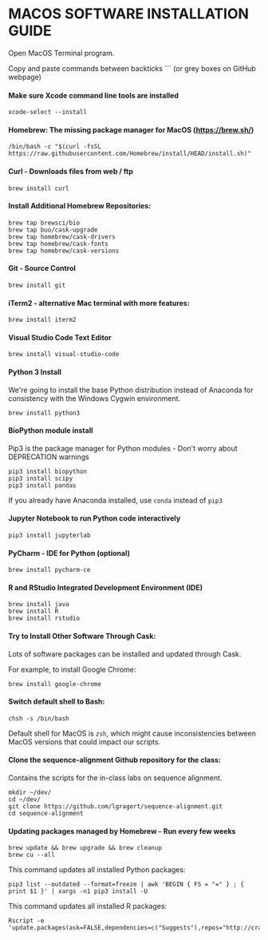 # MACOS SOFTWARE INSTALLATION GUIDE
Open MacOS Terminal program.

Copy and paste commands between backticks ``` (or grey boxes on GitHub webpage)



#### Make sure Xcode command line tools are installed

```
xcode-select --install
```



#### Homebrew: The missing package manager for MacOS (https://brew.sh/)

```
/bin/bash -c "$(curl -fsSL https://raw.githubusercontent.com/Homebrew/install/HEAD/install.sh)"
```

#### Curl - Downloads files from web / ftp

```
brew install curl
```



#### Install Additional Homebrew Repositories:

```
brew tap brewsci/bio
brew tap buo/cask-upgrade
brew tap homebrew/cask-drivers
brew tap homebrew/cask-fonts
brew tap homebrew/cask-versions
```



#### Git - Source Control

```
brew install git
```



#### iTerm2 - alternative Mac terminal with more features:

```
brew install iterm2
```



#### Visual Studio Code Text Editor

```
brew install visual-studio-code
```



#### Python 3 Install

We're going to install the base Python distribution instead of Anaconda for consistency with the Windows Cygwin environment.

```
brew install python3
```



#### BioPython module install

Pip3 is the package manager for Python modules - Don't worry about DEPRECATION warnings

```
pip3 install biopython
pip3 install scipy
pip3 install pandas
```

If you already have Anaconda installed, use `conda` instead of `pip3`



#### Jupyter Notebook to run Python code interactively

```
pip3 install jupyterlab
```



#### PyCharm - IDE for Python (optional)

```
brew install pycharm-ce
```



#### R and RStudio Integrated Development Environment (IDE)

```
brew install java
brew install R
brew install rstudio
```



#### Try to Install Other Software Through Cask:

Lots of software packages can be installed and updated through Cask.

For example, to install Google Chrome:

```
brew install google-chrome
```



#### Switch default shell to Bash:

```
chsh -s /bin/bash
```

Default shell for MacOS is `zsh`, which might cause inconsistencies between MacOS versions that could impact our scripts.



#### Clone the sequence-alignment Github repository for the class:

Contains the scripts for the in-class labs on sequence alignment.

```
mkdir ~/dev/
cd ~/dev/
git clone https://github.com/lgragert/sequence-alignment.git
cd sequence-alignment
```



#### Updating packages managed by Homebrew - Run every few weeks

```
brew update && brew upgrade && brew cleanup
brew cu --all
```

This command updates all installed Python packages:

```
pip3 list --outdated --format=freeze | awk 'BEGIN { FS = "=" } ; { print $1 }' | xargs -n1 pip3 install -U
```

This command updates all installed R packages:

```
Rscript -e 'update.packages(ask=FALSE,dependencies=c("Suggests"),repos="http://cran.wustl.edu/")'
```


